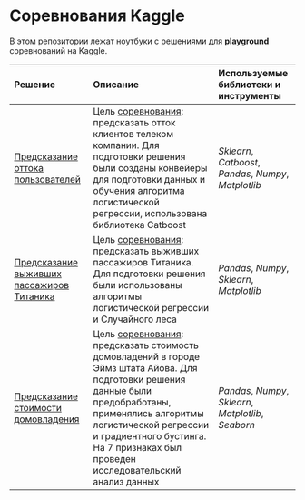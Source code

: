 # Соревнования Kaggle
В этом репозитории лежат ноутбуки с решениями для **playground** соревнований на Kaggle.

| Решение | Описание | Используемые библиотеки и инструменты | 
| :---------------------- | :---------------------- | :---------------------- |
| [Предсказание оттока пользователей](https://github.com/aleksandr-del/kaggle-competitions/blob/main/churn_competition_kaggle.ipynb) | Цель [соревнования](https://www.kaggle.com/competitions/advanced-dls-spring-2021/overview/description): предсказать отток клиентов телеком компании. Для подготовки решения были созданы конвейеры для подготовки данных и обучения алгоритма логистической регрессии, использована библиотека Catboost| *Sklearn*, *Catboost*, *Pandas*, *Numpy*, *Matplotlib* |
| [Предсказание выживших пассажиров Титаника](https://github.com/aleksandr-del/kaggle-competitions/blob/main/titanic_competition_kaggle.ipynb) | Цель [соревнования](https://www.kaggle.com/c/titanic): предсказать выживших пассажиров Титаника. Для подготовки решения были использованы алгоритмы логистической регрессии и Случайного леса | *Pandas*, *Numpy*, *Sklearn*, *Matplotlib* |
| [Предсказание стоимости домовладения](https://github.com/aleksandr-del/kaggle-competitions/blob/main/house_prices_kaggle.ipynb) | Цель [соревнования](https://www.kaggle.com/competitions/house-prices-advanced-regression-techniques/overview): предсказать стоимость домовладений в городе Эймз штата Айова. Для подготовки решения данные были предобработаны, применялись алгоритмы логистической регрессии и градиентного бустинга.  На 7 признаках был проведен исследовательский анализ данных| *Pandas*, *Numpy*, *Sklearn*, *Matplotlib*, *Seaborn* |
